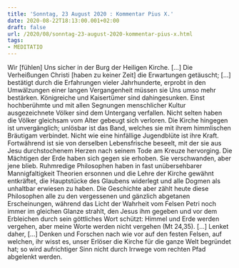 ```yaml
---
title: 'Sonntag, 23 August 2020 : Kommentar Pius X.'
date: 2020-08-22T18:13:00.001+02:00
draft: false
url: /2020/08/sonntag-23-august-2020-kommentar-pius-x.html
tags: 
- MEDITATIO
---
```


Wir \[fühlen\] Uns sicher in der Burg der Heiligen Kirche. \[…\] Die Verheißungen Christi \[haben zu keiner Zeit\] die Erwartungen getäuscht; \[…\] bestätigt durch die Erfahrungen vieler Jahrhunderte, erprobt in den Umwälzungen einer langen Vergangenheit müssen sie Uns umso mehr bestärken. Königreiche und Kaisertümer sind dahingesunken. Einst hochberühmte und mit allen Segnungen menschlicher Kultur ausgezeichnete Völker sind dem Untergang verfallen. Nicht selten haben die Völker gleichsam vom Alter gebeugt sich verloren. Die Kirche hingegen ist unvergänglich; unlösbar ist das Band, welches sie mit ihrem himmlischen Bräutigam verbindet. Nicht wie eine hinfällige Jugendblüte ist ihre Kraft. Fortwährend ist sie von derselben Lebensfrische beseelt, mit der sie aus Jesu durchstochenem Herzen nach seinem Tode am Kreuze hervorging. Die Mächtigen der Erde haben sich gegen sie erhoben. Sie verschwanden, aber jene blieb. Ruhmredige Philosophen haben in fast unübersehbarer Mannigfaltigkeit Theorien ersonnen und die Lehre der Kirche gewähnt entkräftet, die Hauptstücke des Glaubens widerlegt und alle Dogmen als unhaltbar erwiesen zu haben. Die Geschichte aber zählt heute diese Philosophen alle zu den vergessenen und gänzlich abgetanen Erscheinungen, während das Licht der Wahrheit vom Felsen Petri noch immer im gleichen Glanze strahlt, den Jesus ihm gegeben und vor dem Erbleichen durch sein göttliches Wort schützt: Himmel und Erde werden vergehen, aber meine Worte werden nicht vergehen (Mt 24,35). \[…\] Lenket daher, \[…\] Denken und Forschen nach wie vor auf den festen Felsen, auf welchen, ihr wisst es, unser Erlöser die Kirche für die ganze Welt begründet hat; so wird aufrichtiger Sinn nicht durch Irrwege vom rechten Pfad abgelenkt werden.